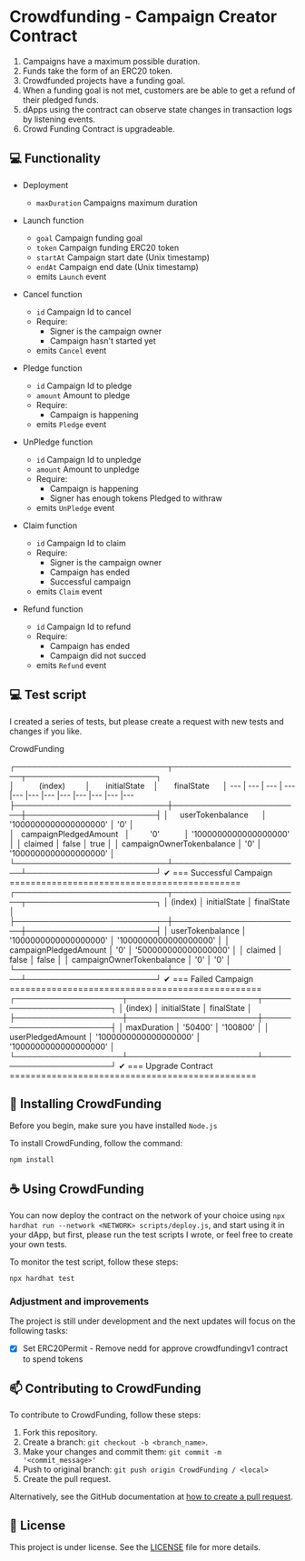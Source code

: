 <h1>Crowdfunding - Campaign Creator Contract</h1>

1. Campaigns have a maximum possible duration.
2. Funds take the form of an ERC20 token.
3. Crowdfunded projects have a funding goal.
4. When a funding goal is not met, customers are be able to get a refund of their pledged funds.
5. dApps using the contract can observe state changes in transaction logs by listening events.
6. Crowd Funding Contract is upgradeable.

## 💻 Functionality

- Deployment
  - `maxDuration` Campaigns maximum duration
- Launch function

  - `goal` Campaign funding goal
  - `token` Campaign funding ERC20 token
  - `startAt` Campaign start date (Unix timestamp)
  - `endAt` Campaign end date (Unix timestamp)
  - emits `Launch` event

- Cancel function

  - `id` Campaign Id to cancel
  - Require:
    - Signer is the campaign owner
    - Campaign hasn't started yet
  - emits `Cancel` event

- Pledge function

  - `id` Campaign Id to pledge
  - `amount` Amount to pledge
  - Require:
    - Campaign is happening
  - emits `Pledge` event

- UnPledge function

  - `id` Campaign Id to unpledge
  - `amount` Amount to unpledge
  - Require:
    - Campaign is happening
    - Signer has enough tokens Pledged to withraw
  - emits `UnPledge` event

- Claim function

  - `id` Campaign Id to claim
  - Require:
    - Signer is the campaign owner
    - Campaign has ended
    - Successful campaign
  - emits `Claim` event

- Refund function
  - `id` Campaign Id to refund
  - Require:
    - Campaign has ended
    - Campaign did not succed
  - emits `Refund` event

## 💻 Test script

I created a series of tests, but please create a request with new tests and changes if you like.

CrowdFunding

┌───────────────────────────┬───────────────────────┬───────────────────────┐
│           (index)         │       initialState    │       finalState      │
--- | --- | --- | --- |--- |--- |--- |--- |--- |--- |--- |---
├───────────────────────────┼───────────────────────┼───────────────────────┤
│     userTokenbalance      │ '1000000000000000000' │          '0'          │
│   campaignPledgedAmount   │         '0'           │ '1000000000000000000' │
│         claimed           │          false        │         true          │
│ campaignOwnerTokenbalance │           '0'         │ '1000000000000000000' │
└───────────────────────────┴───────────────────────┴───────────────────────┘
✔ === Successful Campaign ============================================
┌───────────────────────────┬───────────────────────┬───────────────────────┐
│ (index) │ initialState │ finalState │
├───────────────────────────┼───────────────────────┼───────────────────────┤
│ userTokenbalance │ '1000000000000000000' │ '1000000000000000000' │
│ campaignPledgedAmount │ '0' │ '500000000000000000' │
│ claimed │ false │ false │
│ campaignOwnerTokenbalance │ '0' │ '0' │
└───────────────────────────┴───────────────────────┴───────────────────────┘
✔ === Failed Campaign ================================================
┌───────────────────┬───────────────────────┬───────────────────────┐
│ (index) │ initialState │ finalState │
├───────────────────┼───────────────────────┼───────────────────────┤
│ maxDuration │ '50400' │ '100800' │
│ userPledgedAmount │ '1000000000000000000' │ '1000000000000000000' │
└───────────────────┴───────────────────────┴───────────────────────┘
✔ === Upgrade Contract ===============================================

## 🚀 Installing CrowdFunding

Before you begin, make sure you have installed `Node.js`

To install CrowdFunding, follow the command:

```
npm install
```

## ☕ Using CrowdFunding

You can now deploy the contract on the network of your choice using `npx hardhat run --network <NETWORK> scripts/deploy.js`, and start using it in your dApp, but first, please run the test scripts I wrote, or feel free to create your own tests.

To monitor the test script, follow these steps:

```
npx hardhat test
```

### Adjustment and improvements

The project is still under development and the next updates will focus on the following tasks:

- [x] Set ERC20Permit - Remove nedd for approve crowdfundingv1 contract to spend tokens

## 📫 Contributing to CrowdFunding

To contribute to CrowdFunding, follow these steps:

1. Fork this repository.
2. Create a branch: `git checkout -b <branch_name>`.
3. Make your changes and commit them: `git commit -m '<commit_message>'`
4. Push to original branch: `git push origin CrowdFunding / <local>`
5. Create the pull request.

Alternatively, see the GitHub documentation at [how to create a pull request](https://help.github.com/en/github/collaborating-with-issues-and-pull-requests/creating-a-pull-request).

## 📝 License

This project is under license. See the [LICENSE](LICENSE.md) file for more details.
